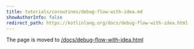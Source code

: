 ```yaml
---
title: tutorials/coroutines/debug-flow-with-idea.md
showAuthorInfo: false
redirect_path: https://kotlinlang.org/docs/debug-flow-with-idea.html
---
```


The page is moved to [/docs/debug-flow-with-idea.html](/docs/debug-flow-with-idea.html)

